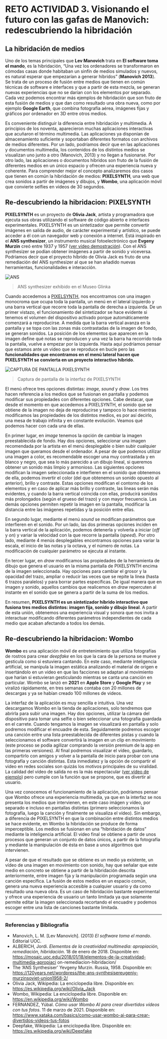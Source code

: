 # RETO ACTIVIDAD 3. Visionando el futuro con las gafas de Manovich: redescubriendo la hibridación

## La hibridación de medios

Uno de los temas principales que **Lev Manovich** trata en **El software toma el mando**, es la hibridación, “Una vez los ordenadores se transformaron en cómodas casas donde habitaban un sinfín de medios simulados y nuevos, es natural esperar que empezarían a generar híbridos” (**Manovich 2013**).  Se trata de un proceso de fusión entre medios que tienen en común técnicas de software e interfaces y que a partir de esta mezcla, se generan nuevas experiencias que no se darían con los elementos por separado. Cada vez podemos encontrar más ejemplos de hibridación que son fruto de esta fusión de medios y que dan como resultado una obra nueva, como por ejemplo **Google Earth**, que combina fotografía aérea, imágenes fijas y gráficos por ordenador en 3D entre otros medios. 

Es conveniente distinguir la diferencia entre hibridación y multimedia. A principios de los noventa, aparecieron muchas aplicaciones interactivas que acuñaron el término multimedia. Las aplicaciones ya disponían de almacenamiento suficiente y soportaban diferentes formatos con archivos de medios diferentes. Por un lado, podríamos decir que en las aplicaciones y documentos multimedia, los contenidos de los distintos medios se visualizan uno junto a otro (Manovich, 2013) y no llegan a fusionarse. Por otro lado, las aplicaciones o documentos híbridos son fruto de la fusión de diferentes medios en un único espacio y ofrecen una experiencia nueva y coherente. Para comprender mejor el concepto analizaremos dos casos que tienen en común la hibridación de medios: **PIXELSYNTH**, una web que crea sonidos a partir de imágenes y dibujos, y **Wombo**, una aplicación móvil que convierte selfies en videos de 30 segundos. 


## Re-descubriendo la hibridacion: PIXELSYNTH

**PIXELSYNTH** es un proyecto de **Olivia Jack**, artista y programadora que ejecuta sus obras utilizando el software de código abierto e interfaces experimentales. PIXELSYNTH es un sintetizador que permite convertir imágenes en salida de audio, de carácter experimental y artístico, se puede acceder a él con un navegador web y conexión a internet. Está inspirado en el **ANS synthesizer**, un instrumento musical fotoelectrónico que **Evgeny Murzin** creó entre 1937 y 1957 ([ver vídeo demostración](https://www.youtube.com/watch?v=ptRmDeoQQlw)). Con el ANS synthesizer se podían obtener imágenes a partir de sonido y viceversa. Podríamos decir que el proyecto híbrido de Olivia Jack es fruto de una remediación del ANS synthesizer al que se han añadido nuevas herramientas, funcionalidades e interacción.

![ANS](https://github.com/Adrigarbas/PEC3_Manovich_Reloaded/blob/3f74e8d21f447508922a8aed66dc3e18dde8e598/ANS.jpg)
>ANS synthesizer exhibido en el Museo Glinka

Cuando accedemos a [PIXELSYNTH](https://ojack.xyz/PIXELSYNTH/), nos encontramos con una imagen monocroma que ocupa toda la pantalla, un menú en el lateral izquierdo y una barra vertical que recorre toda la pantalla de derecha a izquierda. De un primer vistazo, el funcionamiento del sintetizador se hace evidente si tenemos el volumen del dispositivo activado porque automáticamente comenzará a reproducirse. A medida que la barra vertical avanza en la pantalla y se topa con las zonas más contrastadas de la imagen de fondo, se generan sonidos. La posición de los elementos que aparecen en la imagen define qué notas se reproducen y una vez la barra ha recorrido toda la pantalla, vuelve a empezar por la izquierda. Hasta aquí podríamos pensar que estamos ante un video que se reproduce en bucle pero las **funcionalidades que encontramos en el menú lateral hacen que PIXELSYNTH se convierta en un proyecto interactivo híbrido**. 

![CAPTURA DE PANTALLA PIXELSYNTH](https://github.com/Adrigarbas/PEC3_Manovich_Reloaded/blob/252ce98cdaa32443af662df1dac23c176aa5a8e0/captura_pantalla_PIXELSYNTH.png)
>Captura de pantalla de la interfaz de PIXELSYNTH

El menú ofrece tres opciones distintas: *image, sound* y *draw*. Los tres hacen referencia a los medios que se fusionan en pantalla y podemos modificar sus propiedades con diferentes opciones. Cabe destacar, que desde el momento en que accedemos a PIXELSYNTH, el sonido que se obtiene de la imagen no deja de reproducirse y tampoco lo hace mientras modificamos las propiedades de los distintos medios, es por así decirlo, una mesa de trabajo infinita y en constante evolución. Veamos qué podemos hacer con cada una de ellas. 

En primer lugar, en *image* tenemos la opción de cambiar la imagen preestablecida de fondo. Hay dos opciones, seleccionar una imagen recomendada por la artista en el menú desplegable o bien subir cualquier imagen que queramos desde el ordenador. A pesar de que podemos utilizar una imagen a color, es recomendable escoger una muy contrastada y en blanco y negro, que sea lo más parecido a un dibujo lineal, si queremos obtener un sonido más limpio y armonioso. Las siguientes opciones modifican la imagen seleccionada e interfieren en el sonido que obtenemos de ella, podemos invertir el color (del que obtenemos un sonido opuesto al anterior), brillo y contraste. Estas opciones modifican el contorno de los elementos y en caso de aplicar más brillo y contraste, las líneas serán más evidentes, y cuando la barra vertical coincida con ellas, producirá sonidos más prolongados (según el grueso del trazo) y con mayor frecuencia. Las demás opciones permiten repetir la imagen en la pantalla, modificar la distancia entre las imágenes repetidas y la posición entre ellas. 

En segundo lugar, mediante el menú *sound* se modifican parámetros que interfieren en el sonido. Por un lado, las dos primeras opciones inciden en la barra vertical de la aplicación, podemos detenerla y volverla a iniciar (*off* y *on*) y variar la velocidad con la que recorre la pantalla (*speed*). Por otro lado, mediante 4 menús desplegables encontramos opciones para variar la escala, el inicio de las notas y la octava, y el número de notas. La modificación de cualquier parámetro se ejecuta al instante. 

En tercer lugar, en *draw* modificamos las propiedades de la herramienta de dibujo que genera el usuario en la misma pantalla de PIXELSYNTH encima de la imagen seleccionada. Hay opciones para cambiar el grosor y la opacidad del trazo, ampliar o reducir las veces que se repite la línea (hasta 6 trazos paralelos) y para borrar partes específicas. De igual manera que en imagen y sonido, aquellos cambios que realicemos en *draw* repercuten al instante en el sonido que se genera a partir de la suma de los medios. 

En resumen, **PIXELSYNTH es un sintetizador híbrido interactivo que fusiona tres medios distintos: imagen fija, sonido y dibujo lineal**. A partir de esta unión, obtenemos una experiencia visual y sonora que nos invita a interactuar modificando diferentes parámetros independientes de cada medio que acaban afectando a todos los demás.   

## Re-descubriendo la hibridacion: Wombo

**Wombo** es una aplicación móvil de entretenimiento que utiliza fotografías de rostros para crear *deepfake* en los que la cara de la persona se mueve y gesticula como si estuviera cantando. En este caso, mediante inteligencia artificial, se manipula la imagen estática analizando el material de origen e insertándolo en un video en que las facciones se adaptan al movimiento que harían si estuvieran gesticulando mientras se canta una canción en particular. Wombo se lanzó en **2021** en **Apple Store** y **Google Play** y se viralizó rápidamente, en tres semanas contaba con 20 millones de descargas y ya se habían creado 100 millones de videos. 

La interfaz de la aplicación es muy sencilla e intuitiva. Una vez descargamos Wombo en la tienda de aplicaciones, solo tendremos que abrirla para subir una imagen. Hay dos opciones, utilizar la cámara del dispositivo para tomar una selfie o bien seleccionar una fotografía guardada en el carrete. Cuando tengamos la imagen se visualizará en pantalla y solo podremos modificar el encuadre de esta. Seguidamente podremos escoger una canción entre una lista preestablecida de diferentes pistas y cuando la seleccionamos el software convertirá la imagen en un clip en movimiento (este proceso se podía agilizar comprando la versión premium de la app en las primeras versiones). Al final podremos visualizar el vídeo, guardarlo, compartirlo con amigos y volver a la pantalla de inicio para probar con una fotografía y canción distintas. Esta inmediatez y la opción de compartir el video en redes sociales son quizás los motivos principales de su viralidad. La calidad del vídeo de salida no es la más espectacular ([ver vídeo de ejemplo](https://www.youtube.com/shorts/PUdTz3kaMLQ)) pero cumple con la función que se propone, que es divertir al usuario.

Una vez conocemos el funcionamiento de la aplicación, podríamos pensar que Wombo ofrece una experiencia multimedia, ya que en la interfaz se nos presenta los medios que intervienen, en este caso imágen y vídeo, por separado e incluso en pantallas distintas (primero seleccionamos la fotografía, luego la canción y finalmente se visualiza el vídeo). Sin embargo, a diferencia de PIXELSYNTH en que la combinación entre distintos medios se hace evidente, en Wombo la hibridación se produce de forma imperceptible. Los medios se fusionan en una “hibridación de datos” mediante la inteligencia artificial. El video final se obtiene a partir de unos procesos que generan un conjunto de datos únicos, a partir de la fotografía y mediante la manipulación de ésta en base a unos algoritmos que intervienen.

A pesar de que el resultado que se obtiene es un medio ya existente, un vídeo de una imagen en movimiento con sonido, hay que señalar que este medio en concreto se obtiene a partir de la hibridación descrita anteriormente, entre imagen fija y la manipulación programada según una canción específica. La fusión de estos medios en un espacio común, genera una nueva experiencia accesible a cualquier usuario y da como resultado una nueva obra. Es un caso de hibridación bastante experimental y ofrece una experiencia de usuario un tanto limitada ya que solamente permite editar la imagen seleccionada recortando el encuadre y podemos escoger entre una lista de canciones bastante limitada. 


------
### Referencias y Bibliografía
* Manovich, L. M. [Lev Manovich]. (2013) *El software toma el mando*. Editorial UOC.
* ALBERICH, Jordi. *Elementos de la creatividad multimedia: apropiación, remediación, hibridación*. 18 de enero de 2018. Disponible en: https://mosaic.uoc.edu/2018/01/18/elementos-de-la-creatividad-multimedia-apropiaci on-remediacion-hibridacion/
* The ‘ANS Synthesiser’ Yevgeny Murzin. Russia, 1958. Disponible en: https://120years.net/wordpress/the-ans-synthesisereugeniy-murzinsoviet-union1958-2/
* Olivia Jack, Wikipedia: La enciclopedia libre. Disponible en: https://es.wikipedia.org/wiki/Olivia_Jack
* Wombo, Wikipedia: La enciclopedia libre. Disponible en: https://en.wikipedia.org/wiki/Wombo
* FERNANDEZ, Yúbal. *Cómo usar Wombo AI para crear divertidos vídeos con tus fotos*. 11 de marzo de 2021. Disponible en: https://www.xataka.com/basics/como-usar-wombo-ai-para-crear-divertidos-videos-tus-fotos
* Deepfake, Wikipedia: La enciclopedia libre. Disponible en: https://es.wikipedia.org/wiki/Deepfake
